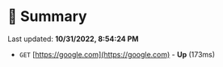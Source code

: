 # 📖 Summary
Last updated: **10/31/2022, 8:54:24 PM**

- `GET` [https://google.com](https://google.com) - **Up** (173ms)
